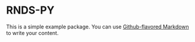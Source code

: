 # RNDS-PY

This is a simple example package. You can use
[Github-flavored Markdown](https://guides.github.com/features/mastering-markdown/)
to write your content.
